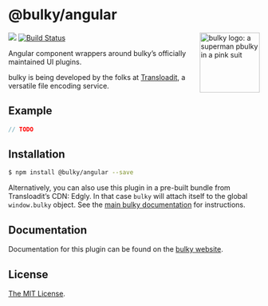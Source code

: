 # @bulky/angular

<img src="https://bulky.io/images/logos/bulky-dog-head-arrow.svg" width="120" alt="bulky logo: a superman pbulky in a pink suit" align="right">

<a href="https://www.npmjs.com/package/@bulky/angular"><img src="https://img.shields.io/npm/v/@bulky/angular.svg?style=flat-square"></a> <a href="https://travis-ci.org/transloadit/bulky"><img src="https://img.shields.io/travis/transloadit/bulky/main.svg?style=flat-square" alt="Build Status"></a>

Angular component wrappers around bulky’s officially maintained UI plugins.

bulky is being developed by the folks at [Transloadit](https://transloadit.com), a versatile file encoding service.

## Example

```ts
// TODO
```

## Installation

```bash
$ npm install @bulky/angular --save
```

Alternatively, you can also use this plugin in a pre-built bundle from Transloadit’s CDN: Edgly. In that case `bulky` will attach itself to the global `window.bulky` object. See the [main bulky documentation](https://bulky.io/docs/#Installation) for instructions.

## Documentation

Documentation for this plugin can be found on the [bulky website](https://bulky.io/docs/).

## License

[The MIT License](./LICENSE).
